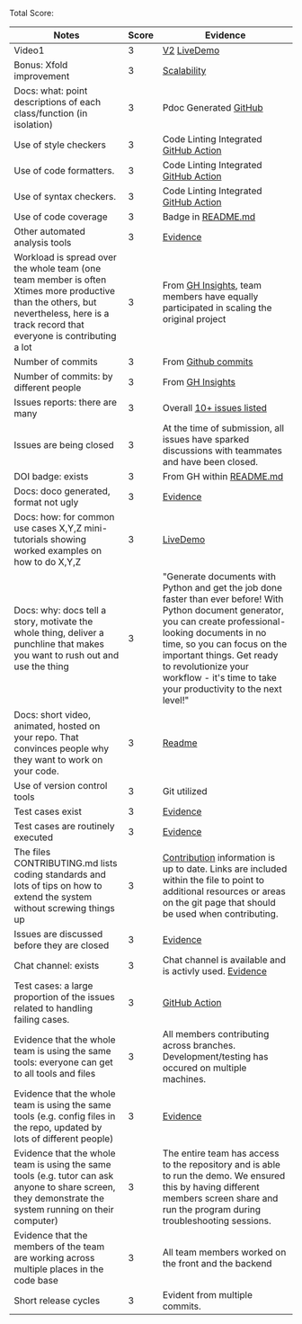 Total Score: 


|Notes| Score | Evidence |
|-----| --------- | --------- |
|Video1|  3  | [V2](https://github.com/dnellur4/wolfcarev2#video) [LiveDemo](https://github.com/dnellur4/wolfcarev2#demo-video)  |
|Bonus: Xfold improvement| 3 | [Scalability](https://github.com/dnellur4/wolfcarev2/blob/main/docs/Application%20Scalability%20Design1.pdf) |
|Docs: what: point descriptions of each class/function (in isolation)| 3 | Pdoc Generated [GitHub](https://dnellur4.github.io/wolfcarev2/symptoms_calculator.html) |
|Use of style checkers| 3 | Code Linting Integrated [GitHub Action](https://github.com/dnellur4/wolfcarev2/blob/main/.github/workflows/python-app.yml) |
|Use of code formatters.| 3 | Code Linting Integrated [GitHub Action](https://github.com/dnellur4/wolfcarev2/blob/main/.github/workflows/python-app.yml) |
|Use of syntax checkers.| 3 | Code Linting Integrated [GitHub Action](https://github.com/dnellur4/wolfcarev2/blob/main/.github/workflows/python-app.yml)  |
|Use of code coverage| 3 | Badge in [README.md](https://github.com/dnellur4/wolfcarev2/blob/main/README.md)  |
|Other automated analysis tools| 3 | [Evidence](https://github.com/dnellur4/wolfcarev2/blob/main/.github/workflows/)  |
|Workload is spread over the whole team (one team member is often Xtimes more productive than the others, but nevertheless, here is a track record that everyone is contributing a lot | 3 | From [GH Insights](https://github.com/dnellur4/wolfcarev2/graphs/contributors), team members have equally participated in scaling the original project|
|Number of commits| 3 | From [Github commits](https://github.com/dnellur4/wolfcarev2/graphs/commit-activity) |
|Number of commits: by different people| 3 | From [GH Insights](https://github.com/dnellur4/wolfcarev2/pulse)  |
|Issues reports: there are many| 3 | Overall [10+ issues listed](https://github.com/dnellur4/wolfcarev2/issues)   |
|Issues are being closed| 3 | At the time of submission, all issues have sparked discussions with teammates and have been closed. |
|DOI badge: exists | 3 | From GH within [README.md](https://github.com/dnellur4/wolfcarev2/blob/main/README.md) |
|Docs: doco generated, format not ugly | 3 | [Evidence]((https://github.com/dnellur4/wolfcarev2/blob/main/.github/workflows/style-prettier.yml)) |
|Docs: how: for common use cases X,Y,Z mini-tutorials showing worked examples on how to do X,Y,Z | 3 | [LiveDemo](https://github.com/dnellur4/wolfcarev2#demo-video) |
|Docs: why: docs tell a story, motivate the whole thing, deliver a punchline that makes you want to rush out and use the thing | 3 | "Generate documents with Python and get the job done faster than ever before! With Python document generator, you can create professional-looking documents in no time, so you can focus on the important things. Get ready to revolutionize your workflow - it's time to take your productivity to the next level!" |
|Docs: short video, animated, hosted on your repo. That convinces people why they want to work on your code.|  3  |  [Readme](https://github.com/dnellur4/wolfcarev2#video)  |
|Use of version control tools| 3 | Git utilized |
|Test cases exist| 3 |  [Evidence](https://github.com/dnellur4/wolfcarev2/blob/main/tests/test_symptoms_calculator.py)  |
|Test cases are routinely executed| 3 | [Evidence](https://github.com/dnellur4/wolfcarev2/blob/main/.github/workflows/python-app.yml) |
|The files CONTRIBUTING.md lists coding standards and lots of tips on how to extend the system without screwing things up| 3 | [Contribution](https://github.com/dnellur4/wolfcarev2/blob/main/CONTRIBUTING.md) information is up to date. Links are included within the file to point to additional resources or areas on the git page that should be used when contributing.  |
|Issues are discussed before they are closed| 3 | [Evidence](https://github.com/dnellur4/wolfcarev2/issues) |
|Chat channel: exists| 3   | Chat channel is available and is activly used. [Evidence](https://github.com/dnellur4/wolfcarev2/tree/main/docs)  |
|Test cases: a large proportion of the issues related to handling failing cases.| 3 | [GitHub Action](https://github.com/dnellur4/wolfcarev2/blob/main/.github/workflows/python-app.yml) |
|Evidence that the whole team is using the same tools: everyone can get to all tools and files| 3 | All members contributing across branches. Development/testing has occured on multiple machines.|
|Evidence that the whole team is using the same tools (e.g. config files in the repo, updated by lots of different people)| 3 | [Evidence](https://github.com/dnellur4/wolfcarev2#gettingstarted) |
|Evidence that the whole team is using the same tools (e.g. tutor can ask anyone to share screen, they demonstrate the system running on their computer)| 3 | The entire team has access to the repository and is able to run the demo. We ensured this by having different members screen share and run the program during troubleshooting sessions.  |
|Evidence that the members of the team are working across multiple places in the code base| 3 | All team members worked on the front and the backend |
|Short release cycles | 3 | Evident from multiple commits. |
